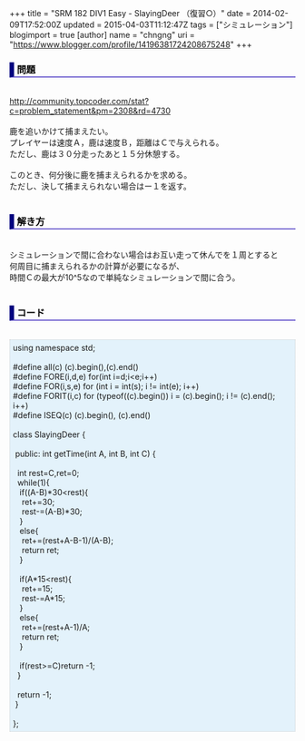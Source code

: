 +++
title = "SRM 182 DIV1 Easy - SlayingDeer （復習○）"
date = 2014-02-09T17:52:00Z
updated = 2015-04-03T11:12:47Z
tags = ["シミュレーション"]
blogimport = true 
[author]
	name = "chngng"
	uri = "https://www.blogger.com/profile/14196381724208675248"
+++

<div dir="ltr" style="text-align: left;" trbidi="on"><h3 style="border-bottom: 2px solid slateblue; border-left: 8px solid navy; color: black; padding: 0px 0px 1px 5px;">問題 </h3><br /><a href="http://community.topcoder.com/stat?c=problem_statement&amp;pm=2308&amp;rd=4730" target="_blank">http://community.topcoder.com/stat?c=problem_statement&amp;pm=2308&amp;rd=4730</a><br /><br />鹿を追いかけて捕まえたい。<br />プレイヤーは速度Ａ，鹿は速度Ｂ，距離はＣで与えられる。<br />ただし、鹿は３０分走ったあと１５分休憩する。<br /><br />このとき、何分後に鹿を捕まえられるかを求める。<br />ただし、決して捕まえられない場合はー１を返す。<br /><br /><h3 style="border-bottom: 2px solid slateblue; border-left: 8px solid navy; color: black; padding: 0px 0px 1px 5px;">解き方 </h3><br />シミュレーションで間に合わない場合はお互い走って休んでを１周とすると<br />何周目に捕まえられるかの計算が必要になるが、<br />時間Ｃの最大が10^5なので単純なシミュレーションで間に合う。<br /><br /><h3 style="border-bottom: 2px solid slateblue; border-left: 8px solid navy; color: black; padding: 0px 0px 1px 5px;">コード </h3><br /><div style="background-color: #e3f2fb; border: 1px dotted #CCCCCC; padding: 5px;">using namespace std;<br /><br />#define all(c) (c).begin(),(c).end()<br />#define FORE(i,d,e) for(int i=d;i&lt;e;i++)<br />#define FOR(i,s,e) for (int i = int(s); i != int(e); i++)<br />#define FORIT(i,c) for (typeof((c).begin()) i = (c).begin(); i != (c).end(); i++)<br />#define ISEQ(c) (c).begin(), (c).end()<br /><br />class SlayingDeer {<br /><br /><span class="Apple-tab-span" style="white-space: pre;"> </span>public: int getTime(int A, int B, int C) {<br /><br /><span class="Apple-tab-span" style="white-space: pre;">  </span>int rest=C,ret=0;<br /><span class="Apple-tab-span" style="white-space: pre;">  </span>while(1){<br /><span class="Apple-tab-span" style="white-space: pre;">   </span>if((A-B)*30&lt;rest){<br /><span class="Apple-tab-span" style="white-space: pre;">    </span>ret+=30;<br /><span class="Apple-tab-span" style="white-space: pre;">    </span>rest-=(A-B)*30;<br /><span class="Apple-tab-span" style="white-space: pre;">   </span>}<br /><span class="Apple-tab-span" style="white-space: pre;">   </span>else{<br /><span class="Apple-tab-span" style="white-space: pre;">    </span>ret+=(rest+A-B-1)/(A-B);<br /><span class="Apple-tab-span" style="white-space: pre;">    </span>return ret;<br /><span class="Apple-tab-span" style="white-space: pre;">   </span>}<br /><br /><span class="Apple-tab-span" style="white-space: pre;">   </span>if(A*15&lt;rest){<br /><span class="Apple-tab-span" style="white-space: pre;">    </span>ret+=15;<br /><span class="Apple-tab-span" style="white-space: pre;">    </span>rest-=A*15;<br /><span class="Apple-tab-span" style="white-space: pre;">   </span>}<br /><span class="Apple-tab-span" style="white-space: pre;">   </span>else{<br /><span class="Apple-tab-span" style="white-space: pre;">    </span>ret+=(rest+A-1)/A;<br /><span class="Apple-tab-span" style="white-space: pre;">    </span>return ret;<br /><span class="Apple-tab-span" style="white-space: pre;">   </span>}<br /><br /><span class="Apple-tab-span" style="white-space: pre;">   </span>if(rest&gt;=C)return -1;<br /><span class="Apple-tab-span" style="white-space: pre;">  </span>}<br /><br /><span class="Apple-tab-span" style="white-space: pre;">  </span>return -1;<br /><span class="Apple-tab-span" style="white-space: pre;"> </span>}<br /><br />};</div></div>
